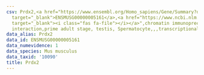 ```yaml
---
csv: Prdx2,<a href="https://www.ensembl.org/Homo_sapiens/Gene/Summary?db=core;g=ENSMUSG00000005161"
  target="_blank">ENSMUSG00000005161</a>,<a href="https://www.ncbi.nlm.nih.gov/pubmed/25450459"
  target="_blank"><i class="fas fa-file"></i></a>",chromatin immunoprecipitation assay,direct
  interaction,prime adult stage, testis, Spermatocyte,,,transcriptional regulation,
data_alias: Prdx2
data_id: ENSMUSG00000005161
data_numevidence: 1
data_species: Mus musculus
data_taxid: '10090'
title: Prdx2
---
```


